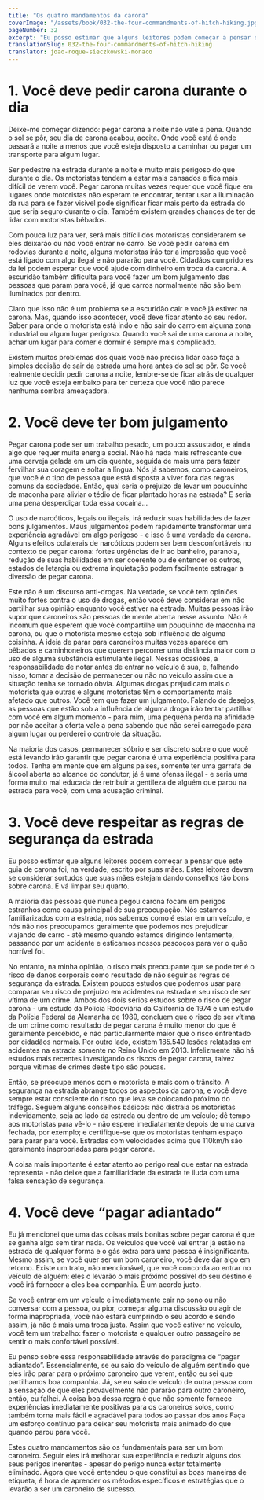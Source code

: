 ```yaml
---
title: "Os quatro mandamentos da carona"
coverImage: "/assets/book/032-the-four-commandments-of-hitch-hiking.jpg"
pageNumber: 32
excerpt: "Eu posso estimar que alguns leitores podem começar a pensar que este guia de carona foi, na verdade, escrito por suas mães. Estes leitores devem se considerar sortudos que suas mães estejam dando conselhos tão bons sobre carona."
translationSlug: 032-the-four-commandments-of-hitch-hiking
translator: joao-roque-sieczkowski-monaco
---
```


# 1. Você deve pedir carona durante o dia

Deixe-me começar dizendo: pegar carona a noite não vale a pena. Quando o sol se pôr, seu dia de carona acabou, aceite. Onde você está é onde passará a noite a menos que você esteja disposto a caminhar ou pagar um transporte para algum lugar.

Ser pedestre na estrada durante a noite é muito mais perigoso do que durante o dia. Os motoristas tendem a estar mais cansados e fica mais difícil de verem você. Pegar carona muitas vezes requer que você fique em lugares onde motoristas não esperam te encontrar, tentar usar a iluminação da rua para se fazer visível pode significar ficar mais perto da estrada do que seria seguro durante o dia. Também existem grandes chances de ter de lidar com motoristas bêbados.

Com pouca luz para ver, será mais difícil dos motoristas considerarem se eles deixarão ou não você entrar no carro. Se você pedir carona em rodovias durante a noite, alguns motoristas irão ter a impressão que você está ligado com algo ilegal e não pararão para você. Cidadãos cumpridores da lei podem esperar que você ajude com dinheiro em troca da carona. A escuridão também dificulta para você fazer um bom julgamento das pessoas que param para você, já que carros normalmente não são bem iluminados por dentro.

Claro que isso não é um problema se a escuridão cair e você já estiver na carona. Mas, quando isso acontecer, você deve ficar atento ao seu redor. Saber para onde o motorista está indo e não sair do carro em alguma zona industrial ou algum lugar perigoso. Quando você sai de uma carona a noite, achar um lugar para comer e dormir é sempre mais complicado.

Existem muitos problemas dos quais você não precisa lidar caso faça a simples decisão de sair da estrada uma hora antes do sol se pôr. Se você realmente decidir pedir carona a noite, lembre-se de ficar atrás de qualquer luz que você esteja embaixo para ter certeza que você não parece nenhuma sombra ameaçadora.

# 2. Você deve ter bom julgamento

Pegar carona pode ser um trabalho pesado, um pouco assustador, e ainda algo que requer muita energia social. Não há nada mais refrescante que uma cerveja gelada em um dia quente, seguida de mais uma para fazer fervilhar sua coragem e soltar a língua. Nós já sabemos, como caroneiros, que você é o tipo de pessoa que está disposta a viver fora das regras comuns da sociedade. Então, qual seria o prejuízo de levar um pouquinho de maconha para aliviar o tédio de ficar plantado horas na estrada? E seria uma pena desperdiçar toda essa cocaína…

O uso de narcóticos, legais ou ilegais, irá reduzir suas habilidades de fazer bons julgamentos. Maus julgamentos podem rapidamente transformar uma experiência agradável em algo perigoso - e isso é uma verdade da carona. Alguns efeitos colaterais de narcóticos podem ser bem desconfortáveis no contexto de pegar carona: fortes urgências de ir ao banheiro, paranoia, redução de suas habilidades em ser coerente ou de entender os outros, estados de letargia ou extrema inquietação podem facilmente estragar a diversão de pegar carona.

Este não é um discurso anti-drogas. Na verdade, se você tem opiniões muito fortes contra o uso de drogas, então você deve considerar em não partilhar sua opinião enquanto você estiver na estrada. Muitas pessoas irão supor que caroneiros são pessoas de mente aberta nesse assunto. Não é incomum que esperem que você compartilhe um pouquinho de maconha na carona, ou que o motorista mesmo esteja sob influência de alguma coisinha. A ideia de parar para caroneiros muitas vezes aparece em bêbados e caminhoneiros que querem percorrer uma distância maior com o uso de alguma substância estimulante ilegal. Nessas ocasiões, a responsabilidade de notar antes de entrar no veículo é sua, e, falhando nisso, tomar a decisão de permanecer ou não no veículo assim que a situação tenha se tornado óbvia. Algumas drogas prejudicam mais o motorista que outras e alguns motoristas têm o comportamento mais afetado que outros. Você tem que fazer um julgamento. Falando de desejos, as pessoas que estão sob a influência de alguma droga irão tentar partilhar com você em algum momento - para mim, uma pequena perda na afinidade por não aceitar a oferta vale a pena sabendo que não serei carregado para algum lugar ou perderei o controle da situação.

Na maioria dos casos, permanecer sóbrio e ser discreto sobre o que você está levando irão garantir que pegar carona é uma experiência positiva para todos. Tenha em mente que em alguns países, somente ter uma garrafa de álcool aberta ao alcance do condutor, já é uma ofensa ilegal - e seria uma forma muito mal educada de retribuir a gentileza de alguém que parou na estrada para você, com uma acusação criminal.

# 3. Você deve respeitar as regras de segurança da estrada

Eu posso estimar que alguns leitores podem começar a pensar que este guia de carona foi, na verdade, escrito por suas mães. Estes leitores devem se considerar sortudos que suas mães estejam dando conselhos tão bons sobre carona. E vá limpar seu quarto.

A maioria das pessoas que nunca pegou carona focam em perigos estranhos como causa principal de sua preocupação. Nós estamos familiarizados com a estrada, nós sabemos como é estar em um veículo, e nós não nos preocupamos geralmente que podemos nos prejudicar viajando de carro - até mesmo quando estamos dirigindo lentamente, passando por um acidente e esticamos nossos pescoços para ver o quão horrível foi.

No entanto, na minha opinião, o risco mais preocupante que se pode ter é o risco de danos corporais como resultado de não seguir as regras de segurança da estrada. Existem poucos estudos que podemos usar para comparar seu risco de prejuízo em acidentes na estrada e seu risco de ser vítima de um crime. Ambos dos dois sérios estudos sobre o risco de pegar carona - um estudo da Polícia Rodoviária da Califórnia de 1974 e um estudo da Polícia Federal da Alemanha de 1989, concluem que o risco de ser vítima de um crime como resultado de pegar carona é muito menor do que é geralmente percebido, e não particularmente maior que o risco enfrentado por cidadãos normais. Por outro lado, existem 185.540 lesões relatadas em acidentes na estrada somente no Reino Unido em 2013. Infelizmente não há estudos mais recentes investigando os riscos de pegar carona, talvez porque vítimas de crimes deste tipo são poucas.

Então, se preocupe menos com o motorista e mais com o trânsito. A segurança na estrada abrange todos os aspectos da carona, e você deve sempre estar consciente do risco que leva se colocando próximo do tráfego. Seguem alguns conselhos básicos: não distraia os motoristas indevidamente, seja ao lado da estrada ou dentro de um veículo; dê tempo aos motoristas para vê-lo - não espere imediatamente depois de uma curva fechada, por exemplo; e certifique-se que os motoristas tenham espaço para parar para você. Estradas com velocidades acima que 110km/h são geralmente inapropriadas para pegar carona.

A coisa mais importante é estar atento ao perigo real que estar na estrada representa - não deixe que a familiaridade da estrada te iluda com uma falsa sensação de segurança.

# 4. Você deve “pagar adiantado”

Eu já mencionei que uma das coisas mais bonitas sobre pegar carona é que se ganha algo sem tirar nada. Os veículos que você vai entrar já estão na estrada de qualquer forma e o gás extra para uma pessoa é insignificante. Mesmo assim, se você quer ser um bom caroneiro, você deve dar algo em retorno. Existe um trato, não mencionável, que você concorda ao entrar no veículo de alguém: eles o levarão o mais próximo possível do seu destino e você irá fornecer a eles boa companhia. É um acordo justo.

Se você entrar em um veículo e imediatamente cair no sono ou não conversar com a pessoa, ou pior, começar alguma discussão ou agir de forma inapropriada, você não estará cumprindo o seu acordo e sendo assim, já não é mais uma troca justa. Assim que você estiver no veículo, você tem um trabalho: fazer o motorista e qualquer outro passageiro se sentir o mais confortável possível.

Eu penso sobre essa responsabilidade através do paradigma de “pagar adiantado”. Essencialmente, se eu saio do veículo de alguém sentindo que eles irão parar para o próximo caroneiro que verem, então eu sei que partilhamos boa companhia. Já, se eu saio de veículo de outra pessoa com a sensação de que eles provavelmente não pararão para outro caroneiro, então, eu falhei. A coisa boa dessa regra é que não somente fornece experiências imediatamente positivas para os caroneiros solos, como também torna mais fácil e agradável para todos ao passar dos anos Faça um esforço contínuo para deixar seu motorista mais animado do que quando parou para você.

Estes quatro mandamentos são os fundamentais para ser um bom caroneiro. Seguir eles irá melhorar sua experiência e reduzir alguns dos seus perigos inerentes - apesar do perigo nunca estar totalmente eliminado. Agora que você entendeu o que constitui as boas maneiras de etiqueta, é hora de aprender os métodos específicos e estratégias que o levarão a ser um caroneiro de sucesso.

